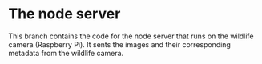 # The node server
This branch contains the code for the node server that runs on the wildlife camera (Raspberry Pi). It sents the images and their corresponding metadata from the wildlife camera.
